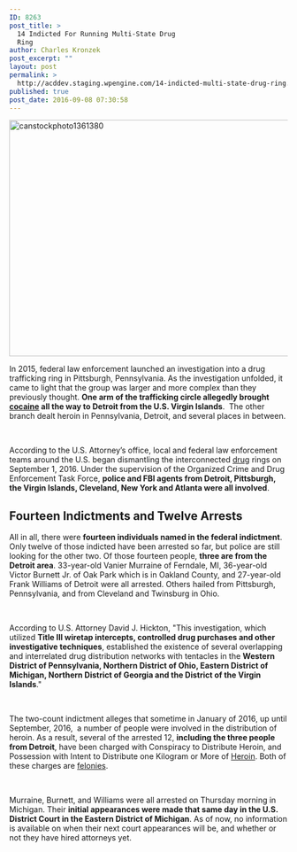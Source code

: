 ```yaml
---
ID: 8263
post_title: >
  14 Indicted For Running Multi-State Drug
  Ring
author: Charles Kronzek
post_excerpt: ""
layout: post
permalink: >
  http://acddev.staging.wpengine.com/14-indicted-multi-state-drug-ring.html
published: true
post_date: 2016-09-08 07:30:58
---
```

<img class="alignnone size-large wp-image-8264" src="http://acddev.staging.wpengine.com/wp-content/uploads/2016/09/canstockphoto1361380-1024x683.jpg" alt="canstockphoto1361380" width="640" height="427" />

<span style="font-weight: 400;">In 2015, federal law enforcement launched an investigation into a drug trafficking ring in Pittsburgh, Pennsylvania. As the investigation unfolded, it came to light that the group was larger and more complex than they previously thought. </span><b>One arm of the trafficking circle allegedly brought </b><a href="http://acddev.staging.wpengine.com/cocaine.html" target="_blank"><b>cocaine</b></a><b> all the way to Detroit from the U.S. Virgin Islands</b><span style="font-weight: 400;">.  The other branch dealt heroin in Pennsylvania, Detroit, and several places in between.</span>

&nbsp;

<span style="font-weight: 400;">According to the U.S. Attorney’s office, local and federal law enforcement teams around the U.S. began dismantling the interconnected </span><a href="http://acddev.staging.wpengine.com/drug-charges.html" target="_blank"><span style="font-weight: 400;">drug</span></a><span style="font-weight: 400;"> rings on September 1, 2016. Under the supervision of the Organized Crime and Drug Enforcement Task Force, </span><b>police and FBI agents from Detroit, Pittsburgh, the Virgin Islands, Cleveland, New York and Atlanta were all involved</b><span style="font-weight: 400;">.</span>
<h2>Fourteen Indictments and Twelve Arrests</h2>
<span style="font-weight: 400;">All in all, there were </span><b>fourteen individuals named in the federal indictment</b><span style="font-weight: 400;">. Only twelve of those indicted have been arrested so far, but police are still looking for the other two. Of those fourteen people, </span><b>three are from the Detroit area</b><span style="font-weight: 400;">. 33-year-old Vanier Murraine of Ferndale, MI, 36-year-old Victor Burnett Jr. of Oak Park which is in Oakland County, and 27-year-old Frank Williams of Detroit were all arrested. Others hailed from Pittsburgh, Pennsylvania, and from Cleveland and Twinsburg in Ohio.</span>

&nbsp;

<span style="font-weight: 400;">According to U.S. Attorney David J. Hickton, "This investigation, which utilized </span><b>Title III wiretap intercepts, controlled drug purchases and other investigative techniques</b><span style="font-weight: 400;">, established the existence of several overlapping and interrelated drug distribution networks with tentacles in the </span><b>Western District of Pennsylvania, Northern District of Ohio, Eastern District of Michigan, Northern District of Georgia and the District of the Virgin Islands</b><span style="font-weight: 400;">."</span>

&nbsp;

<span style="font-weight: 400;">The two-count indictment alleges that sometime in January of 2016, up until September, 2016,  a number of people were involved in the distribution of heroin. As a result, several of the arrested 12, </span><b>including the three people from Detroit</b><span style="font-weight: 400;">, have been charged with Conspiracy to Distribute Heroin, and Possession with Intent to Distribute one Kilogram or More of </span><a href="http://acddev.staging.wpengine.com/heroin.html" target="_blank"><span style="font-weight: 400;">Heroin</span></a><span style="font-weight: 400;">. Both of these charges are </span><a href="http://acddev.staging.wpengine.com/felony-information.html" target="_blank"><span style="font-weight: 400;">felonies</span></a><span style="font-weight: 400;">.</span>

&nbsp;

<span style="font-weight: 400;">Murraine, Burnett, and Williams were all arrested on Thursday morning in Michigan. Their <strong>initial appearances were made that same day in the U.S. District Court in the Eastern District of Michigan</strong>. As of now, no information is available on when their next court appearances will be, and whether or not they have hired attorneys yet.</span>

&nbsp;